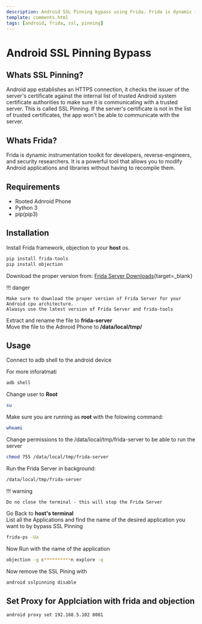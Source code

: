 ```yaml
---
description: Android SSL Pinning bypass using Frida. Frida is dynamic instrumentation toolkit for developers, reverse-engineers, and security researchers.
template: comments.html
tags: [android, frida, ssl, pinning]
---
```


# Android SSL Pinning Bypass

## Whats SSL Pinning?

Android app establishes an HTTPS connection, it checks the issuer of the server's certificate against the internal list of trusted Android system certificate authorities to make sure it is communicating with a trusted server. This is called SSL Pinning. If the server's certificate is not in the list of trusted certificates, the app won't be able to communicate with the server.

## Whats Frida?

Frida is dynamic instrumentation toolkit for developers, reverse-engineers, and security researchers. It is a powerful tool that allows you to modify Android applications and libraries without having to recompile them.

## Requirements

- Rooted Adnroid Phone
- Python 3
- pip(pip3)

## Installation

Install Frida framework, objection to your **host** os.

```bash
pip install frida-tools
pip install objection
```

Download the proper version from: [Frida Server Downloads](frida-releases){target=\_blank}

!!! danger

    Make sure to download the proper version of Frida Server for your Android cpu architecture.
    Alwasys use the latest version of Frida Server and frida-tools

Extract and rename the file to **frida-server**  
Move the file to the Adnroid Phone to **/data/local/tmp/**

[frida-releases]: https://github.com/frida/frida/releases

## Usage

Connect to adb shell to the android device

For more inforatmati

```bash
adb shell
```

Change user to **Root**

```bash
su
```

Make sure you are running as **root** with the folowing command:

```bash
whoami
```

Change permissions to the /data/local/tmp/frida-server to be able to run the server

```bash
chmod 755 /data/local/tmp/frida-server
```

Run the Frida Server in background:

```bash
/data/local/tmp/frida-server
```

!!! warning

    Do no close the terminal - this will stop the Frida Server

Go Back to **host's terminal**  
List all the Applications and find the name of the desired application you want to by bypass SSL Pinning

```bash
frida-ps -Ua
```

Now Run with the name of the application

```bash
objection -g c**********n explore -q
```

Now remove the SSL Pining with

```bash
android sslpinning disable
```

## Set Proxy for Applciation with frida and objection

```bash
android proxy set 192.168.5.102 8081
```
